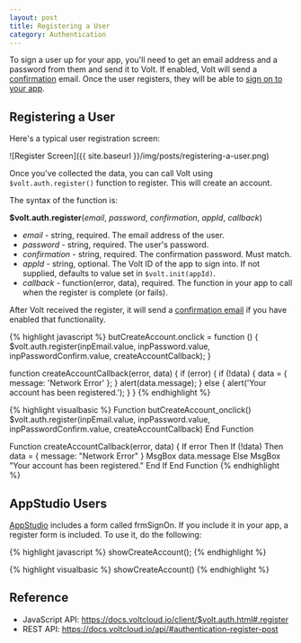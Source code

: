 ```yaml
---
layout: post
title: Registering a User
category: Authentication
---
```


To sign a user up for your app, you'll need to get an email address and a password from them and send it to Volt. If enabled, Volt will send a [confirmation](/authentication/user-confirmation/) email. Once the user registers, they will be able to [sign on to your app](/authentication/logging-in-and-out/).

## Registering a User

Here's a typical user registration screen:

![Register Screen]({{ site.baseurl }}/img/posts/registering-a-user.png)

Once you've collected the data, you can call Volt using `$volt.auth.register()` function to register. This will create an account.

The syntax of the function is:

**$volt.auth.register**(*email*, *password*, *confirmation*, *appId*, *callback*)

* *email* - string, required. The email address of the user.
* *password* - string, required. The user's password.
* *confirmation* - string, required. The confirmation password. Must match.
* *appId* - string, optional. The Volt ID of the app to sign into. If not supplied, defaults to value set in `$volt.init(appId)`.
* *callback* - function(error, data), required. The function in your app to call when the register is complete (or fails).

After Volt received the register, it will send a [confirmation email](/authentication/user-confirmation/) if you have enabled that functionality.

<div class="code-tabs" data-languages="JavaScript,BASIC">

{% highlight javascript %}
butCreateAccount.onclick = function () {
  $volt.auth.register(inpEmail.value, inpPassword.value, inpPasswordConfirm.value, createAccountCallback);
}

function createAccountCallback(error, data) {
  if (error) {
    if (!data) {
      data = { message: 'Network Error' };
    }
    alert(data.message);
  } else {
    alert('Your account has been registered.');
  }
}
{% endhighlight %}

{% highlight visualbasic %}
Function butCreateAccount_onclick() 
  $volt.auth.register(inpEmail.value, inpPassword.value, inpPasswordConfirm.value, createAccountCallback)
End Function

Function createAccountCallback(error, data) {
  If error Then
    If (!data) Then data = { message: "Network Error" }
    MsgBox data.message
  Else
    MsgBox "Your account has been registered."
  End If
End Function
{% endhighlight %}

</div>

## AppStudio Users

[AppStudio](https://www.nsbasic.com/) includes a form called frmSignOn. If you include it in your app, a register form is included. To use it, do the following:

<div class="code-tabs" data-languages="JavaScript,BASIC">

{% highlight javascript %}
showCreateAccount();
{% endhighlight %}

{% highlight visualbasic %}
showCreateAccount()
{% endhighlight %}

</div>

## Reference

* JavaScript API: https://docs.voltcloud.io/client/$volt.auth.html#.register
* REST API: https://docs.voltcloud.io/api/#authentication-register-post
